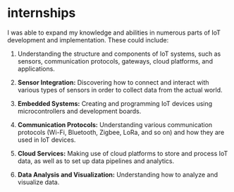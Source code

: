 # internships

I was able to expand my knowledge and abilities in numerous parts of IoT development and implementation. These could include:

1. Understanding the structure and components of IoT systems, such as sensors, communication protocols, gateways, cloud platforms, and applications.

2. **Sensor Integration:** Discovering how to connect and interact with various types of sensors in order to collect data from the actual world.

3. **Embedded Systems:** Creating and programming IoT devices using microcontrollers and development boards.

4. **Communication Protocols:** Understanding various communication protocols (Wi-Fi, Bluetooth, Zigbee, LoRa, and so on) and how they are used in IoT devices.

5. **Cloud Services:** Making use of cloud platforms to store and process IoT data, as well as to set up data pipelines and analytics.

6. **Data Analysis and Visualization:** Understanding how to analyze and visualize data.
